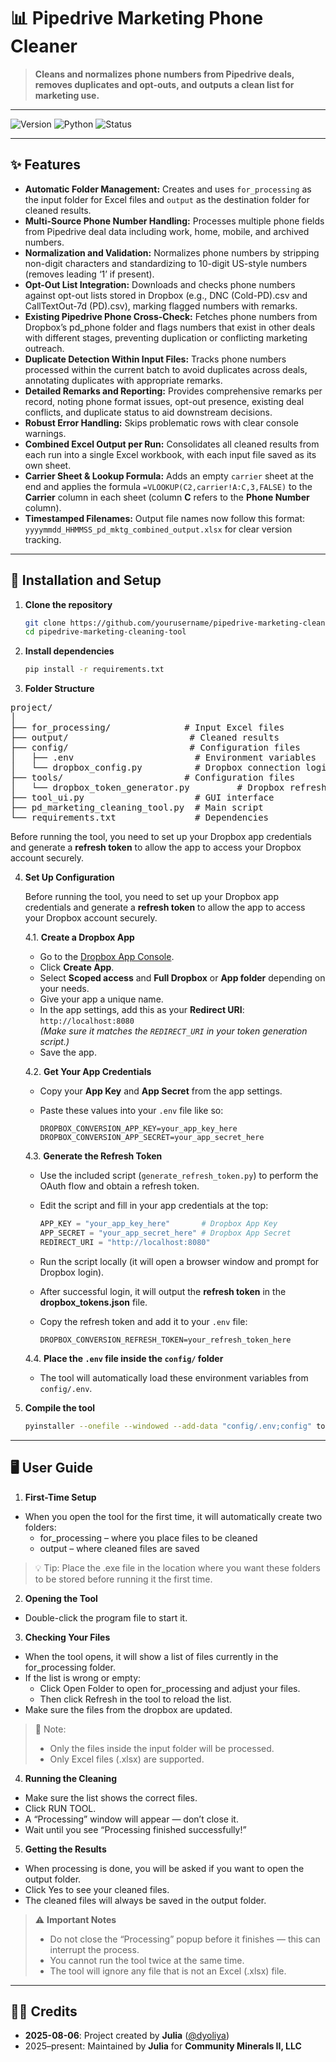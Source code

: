 # 📊 Pipedrive Marketing Phone Cleaner

> **Cleans and normalizes phone numbers from Pipedrive deals, removes duplicates and opt-outs, and outputs a clean list for marketing use.**

---

![Version](https://img.shields.io/badge/version-1.2.0-ffab4c?style=for-the-badge&logo=python&logoColor=white)
![Python](https://img.shields.io/badge/python-3.9%2B-273946?style=for-the-badge&logo=python&logoColor=ffab4c)
![Status](https://img.shields.io/badge/status-active-273946?style=for-the-badge&logo=github&logoColor=ffab4c)

---

## ✨ Features

- **Automatic Folder Management:** Creates and uses `for_processing` as the input folder for Excel files and `output` as the destination folder for cleaned results.
- **Multi-Source Phone Number Handling:** Processes multiple phone fields from Pipedrive deal data including work, home, mobile, and archived numbers.
- **Normalization and Validation:** Normalizes phone numbers by stripping non-digit characters and standardizing to 10-digit US-style numbers (removes leading ‘1’ if present).
- **Opt-Out List Integration:** Downloads and checks phone numbers against opt-out lists stored in Dropbox (e.g., DNC (Cold-PD).csv and CallTextOut-7d (PD).csv), marking flagged numbers with remarks.
- **Existing Pipedrive Phone Cross-Check:** Fetches phone numbers from Dropbox’s pd_phone folder and flags numbers that exist in other deals with different stages, preventing duplication or conflicting marketing outreach.
- **Duplicate Detection Within Input Files:** Tracks phone numbers processed within the current batch to avoid duplicates across deals, annotating duplicates with appropriate remarks.
- **Detailed Remarks and Reporting:** Provides comprehensive remarks per record, noting phone format issues, opt-out presence, existing deal conflicts, and duplicate status to aid downstream decisions.
- **Robust Error Handling:** Skips problematic rows with clear console warnings.
- **Combined Excel Output per Run:** Consolidates all cleaned results from each run into a single Excel workbook, with each input file saved as its own sheet.
- **Carrier Sheet & Lookup Formula:** Adds an empty `carrier` sheet at the end and applies the formula `=VLOOKUP(C2,carrier!A:C,3,FALSE)` to the **Carrier** column in each sheet (column **C** refers to the **Phone Number** column).
- **Timestamped Filenames:** Output file names now follow this format: `yyyymmdd_HHMMSS_pd_mktg_combined_output.xlsx` for clear version tracking.


---

## 🚀 Installation and Setup

1. **Clone the repository**
   ```bash
   git clone https://github.com/yourusername/pipedrive-marketing-cleaning-tool.git
   cd pipedrive-marketing-cleaning-tool

2. **Install dependencies**
   ```bash
   pip install -r requirements.txt

3. **Folder Structure**
<pre>project/
│
├── for_processing/              # Input Excel files
├── output/                       # Cleaned results
├── config/                       # Configuration files
│   ├── .env                       # Environment variables
│   └── dropbox_config.py          # Dropbox connection logic
├── tools/                       # Configuration files
│   └── dropbox_token_generator.py         # Dropbox refresh token generator
├── tool_ui.py                     # GUI interface
├── pd_marketing_cleaning_tool.py  # Main script
└── requirements.txt               # Dependencies
</pre>

Before running the tool, you need to set up your Dropbox app credentials and generate a **refresh token** to allow the app to access your Dropbox account securely.

4. **Set Up Configuration**

    Before running the tool, you need to set up your Dropbox app credentials and generate a **refresh token** to allow the app to access your Dropbox account securely.

    4.1. **Create a Dropbox App**

   - Go to the [Dropbox App Console](https://www.dropbox.com/developers/apps).
   - Click **Create App**.
   - Select **Scoped access** and **Full Dropbox** or **App folder** depending on your needs.
   - Give your app a unique name.
   - In the app settings, add this as your **Redirect URI**:  
     `http://localhost:8080`  
     *(Make sure it matches the `REDIRECT_URI` in your token generation script.)*
   - Save the app.

   4.2. **Get Your App Credentials**

   - Copy your **App Key** and **App Secret** from the app settings.
   - Paste these values into your `.env` file like so:

     ```env
     DROPBOX_CONVERSION_APP_KEY=your_app_key_here
     DROPBOX_CONVERSION_APP_SECRET=your_app_secret_here
     ```

   4.3. **Generate the Refresh Token**

   - Use the included script (`generate_refresh_token.py`) to perform the OAuth flow and obtain a refresh token.
   - Edit the script and fill in your app credentials at the top:
      ```python
     APP_KEY = "your_app_key_here"       # Dropbox App Key
     APP_SECRET = "your_app_secret_here" # Dropbox App Secret
     REDIRECT_URI = "http://localhost:8080"
     ```
   - Run the script locally (it will open a browser window and prompt for Dropbox login).
   - After successful login, it will output the **refresh token** in the **dropbox_tokens.json** file.
   - Copy the refresh token and add it to your `.env` file:

     ```env
     DROPBOX_CONVERSION_REFRESH_TOKEN=your_refresh_token_here
     ```

   4.4. **Place the `.env` file inside the `config/` folder**

   - The tool will automatically load these environment variables from `config/.env`.


5. **Compile the tool**
   ```bash
   pyinstaller --onefile --windowed --add-data "config/.env;config" tool_ui.py
---

## 🖥️ User Guide
1. **First-Time Setup**

  * When you open the tool for the first time, it will automatically create two folders:
      * for_processing – where you place files to be cleaned
      * output – where cleaned files are saved

> :bulb: Tip: Place the .exe file in the location where you want these folders to be stored before running it the first time.

2. **Opening the Tool**

  * Double-click the program file to start it.


3. **Checking Your Files**

  * When the tool opens, it will show a list of files currently in the for_processing folder.
  * If the list is wrong or empty:
      * Click Open Folder to open for_processing and adjust your files.
      * Then click Refresh in the tool to reload the list.
  * Make sure the files from the dropbox are updated.

> :pencil: Note:
> * Only the files inside the input folder will be processed. 
> * Only Excel files (.xlsx) are supported. 



4. **Running the Cleaning**

  * Make sure the list shows the correct files.
  * Click RUN TOOL.
  * A “Processing” window will appear — don’t close it.
  * Wait until you see “Processing finished successfully!”


5. **Getting the Results**

  * When processing is done, you will be asked if you want to open the output folder.
  * Click Yes to see your cleaned files.
  * The cleaned files will always be saved in the output folder.


> :warning: **Important Notes**
>
> * Do not close the “Processing” popup before it finishes — this can interrupt the process.
> * You cannot run the tool twice at the same time.
> * The tool will ignore any file that is not an Excel (.xlsx) file. 

---

## 👩‍💻 Credits
- **2025-08-06**: Project created by **Julia** ([@dyoliya](https://github.com/dyoliya))  
- 2025–present: Maintained by **Julia** for **Community Minerals II, LLC**
